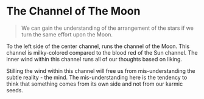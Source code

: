 # The Channel of The Moon

> We can gain the understanding of the arrangement of the stars if we turn the same effort upon the Moon.

To the left side of the center channel, runs the channel of the Moon. This channel is milky-colored compared to the blood red of the Sun channel. The inner wind within this channel runs all of our thoughts based on liking.

Stilling the wind within this channel will free us from mis-understanding the subtle reality - the mind. The mis-understanding here is the tendency to think that something comes from its own side and not from our karmic seeds.
